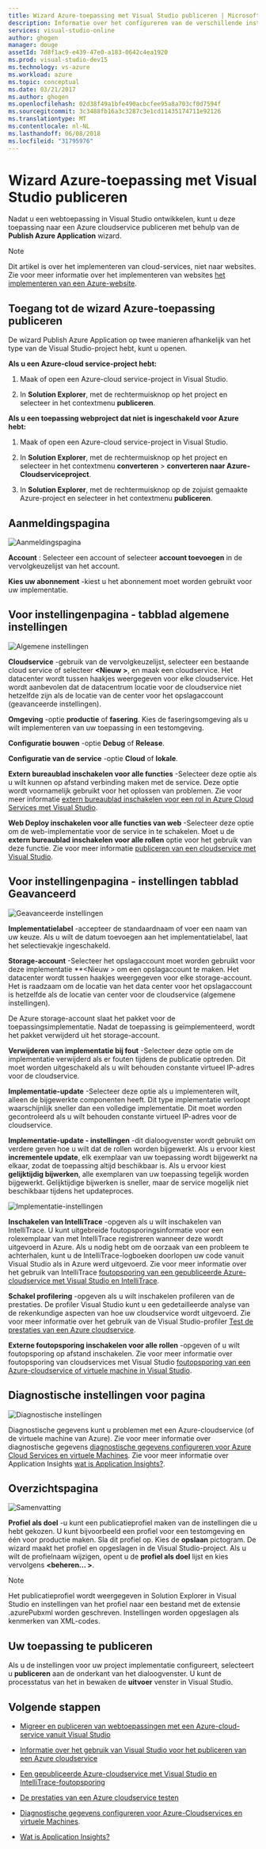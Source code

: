 ```yaml
---
title: Wizard Azure-toepassing met Visual Studio publiceren | Microsoft Docs
description: Informatie over het configureren van de verschillende instellingen in de Visual Studio Azure Wizard toepassing publiceren
services: visual-studio-online
author: ghogen
manager: douge
assetId: 7d8f1ac9-e439-47e0-a183-0642c4ea1920
ms.prod: visual-studio-dev15
ms.technology: vs-azure
ms.workload: azure
ms.topic: conceptual
ms.date: 03/21/2017
ms.author: ghogen
ms.openlocfilehash: 02d38f49a1bfe490acbcfee95a8a703cf0d7594f
ms.sourcegitcommit: 3c3488fb16a3c3287c3e1cd11435174711e92126
ms.translationtype: MT
ms.contentlocale: nl-NL
ms.lasthandoff: 06/08/2018
ms.locfileid: "31795976"
---
```

# <a name="using-the-visual-studio-publish-azure-application-wizard"></a>Wizard Azure-toepassing met Visual Studio publiceren

Nadat u een webtoepassing in Visual Studio ontwikkelen, kunt u deze toepassing naar een Azure cloudservice publiceren met behulp van de **Publish Azure Application** wizard.

> [!Note]
> Dit artikel is over het implementeren van cloud-services, niet naar websites. Zie voor meer informatie over het implementeren van websites [het implementeren van een Azure-website](https://social.msdn.microsoft.com/Search/windowsazure?query=How%20to%20Deploy%20an%20Azure%20Web%20Site&Refinement=138&ac=4#refinementChanges=117&pageNumber=1&showMore=false).

## <a name="accessing-the-publish-azure-application-wizard"></a>Toegang tot de wizard Azure-toepassing publiceren

De wizard Publish Azure Application op twee manieren afhankelijk van het type van de Visual Studio-project hebt, kunt u openen.

**Als u een Azure-cloud service-project hebt:**

1. Maak of open een Azure-cloud service-project in Visual Studio.

1. In **Solution Explorer**, met de rechtermuisknop op het project en selecteer in het contextmenu **publiceren**.

**Als u een toepassing webproject dat niet is ingeschakeld voor Azure hebt:**

1. Maak of open een Azure-cloud service-project in Visual Studio.

1. In **Solution Explorer**, met de rechtermuisknop op het project en selecteer in het contextmenu **converteren** > **converteren naar Azure-Cloudserviceproject**. 

1. In **Solution Explorer**, met de rechtermuisknop op de zojuist gemaakte Azure-project en selecteer in het contextmenu **publiceren**.

## <a name="sign-in-page"></a>Aanmeldingspagina

![Aanmeldingspagina](./media/vs-azure-tools-publish-azure-application-wizard/sign-in.png)

**Account** : Selecteer een account of selecteer **account toevoegen** in de vervolgkeuzelijst van het account.

**Kies uw abonnement** -kiest u het abonnement moet worden gebruikt voor uw implementatie.

## <a name="settings-page---common-settings-tab"></a>Voor instellingenpagina - tabblad algemene instellingen

![Algemene instellingen](./media/vs-azure-tools-publish-azure-application-wizard/settings-common-settings.png)

**Cloudservice** -gebruik van de vervolgkeuzelijst, selecteer een bestaande cloud service of selecteer  **&lt;Nieuw >**, en maak een cloudservice. Het datacenter wordt tussen haakjes weergegeven voor elke cloudservice. Het wordt aanbevolen dat de datacentrum locatie voor de cloudservice niet hetzelfde zijn als de locatie van de center voor het opslagaccount (geavanceerde instellingen).

**Omgeving** -optie **productie** of **fasering**. Kies de faseringsomgeving als u wilt implementeren van uw toepassing in een testomgeving. 

**Configuratie bouwen** -optie **Debug** of **Release**.

**Configuratie van de service** -optie **Cloud** of **lokale**.

**Extern bureaublad inschakelen voor alle functies** -Selecteer deze optie als u wilt kunnen op afstand verbinding maken met de service. Deze optie wordt voornamelijk gebruikt voor het oplossen van problemen. Zie voor meer informatie [extern bureaublad inschakelen voor een rol in Azure Cloud Services met Visual Studio](cloud-services/cloud-services-role-enable-remote-desktop-visual-studio.md).

**Web Deploy inschakelen voor alle functies van web** -Selecteer deze optie om de web-implementatie voor de service in te schakelen. Moet u de **extern bureaublad inschakelen voor alle rollen** optie voor het gebruik van deze functie. Zie voor meer informatie [publiceren van een cloudservice met Visual Studio](vs-azure-tools-publishing-a-cloud-service.md).

## <a name="settings-page---advanced-settings-tab"></a>Voor instellingenpagina - instellingen tabblad Geavanceerd

![Geavanceerde instellingen](./media/vs-azure-tools-publish-azure-application-wizard/settings-advanced-settings.png)

**Implementatielabel** -accepteer de standaardnaam of voer een naam van uw keuze. Als u wilt de datum toevoegen aan het implementatielabel, laat het selectievakje ingeschakeld. 

**Storage-account** -Selecteer het opslagaccount moet worden gebruikt voor deze implementatie **&lt;Nieuw > om een opslagaccount te maken. Het datacenter wordt tussen haakjes weergegeven voor elke storage-account. Het is raadzaam om de locatie van het data center voor het opslagaccount is hetzelfde als de locatie van center voor de cloudservice (algemene instellingen).

De Azure storage-account slaat het pakket voor de toepassingsimplementatie. Nadat de toepassing is geïmplementeerd, wordt het pakket verwijderd uit het storage-account.

**Verwijderen van implementatie bij fout** -Selecteer deze optie om de implementatie verwijderd als er fouten tijdens de publicatie optreden. Dit moet worden uitgeschakeld als u wilt behouden constante virtueel IP-adres voor de cloudservice.

**Implementatie-update** -Selecteer deze optie als u implementeren wilt, alleen de bijgewerkte componenten heeft. Dit type implementatie verloopt waarschijnlijk sneller dan een volledige implementatie. Dit moet worden gecontroleerd als u wilt behouden constante virtueel IP-adres voor de cloudservice. 

**Implementatie-update - instellingen** -dit dialoogvenster wordt gebruikt om verdere geven hoe u wilt dat de rollen worden bijgewerkt. Als u ervoor kiest **incrementele update**, elk exemplaar van uw toepassing wordt bijgewerkt na elkaar, zodat de toepassing altijd beschikbaar is. Als u ervoor kiest **gelijktijdig bijwerken**, alle exemplaren van uw toepassing tegelijk worden bijgewerkt. Gelijktijdige bijwerken is sneller, maar de service mogelijk niet beschikbaar tijdens het updateproces.

![Implementatie-instellingen](./media/vs-azure-tools-publish-azure-application-wizard/deployment-settings.png)

**Inschakelen van IntelliTrace** -opgeven als u wilt inschakelen van IntelliTrace. U kunt uitgebreide foutopsporingsinformatie voor een rolexemplaar van met IntelliTrace registreren wanneer deze wordt uitgevoerd in Azure. Als u nodig hebt om de oorzaak van een probleem te achterhalen, kunt u de IntelliTrace-logboeken doorlopen uw code vanuit Visual Studio als in Azure werd uitgevoerd. Zie voor meer informatie over het gebruik van IntelliTrace [foutopsporing van een gepubliceerde Azure-cloudservice met Visual Studio en IntelliTrace](./vs-azure-tools-intellitrace-debug-published-cloud-services.md).

**Schakel profilering** -opgeven als u wilt inschakelen profileren van de prestaties. De profiler Visual Studio kunt u een gedetailleerde analyse van de rekenkundige aspecten van hoe uw cloudservice wordt uitgevoerd. Zie voor meer informatie over het gebruik van de Visual Studio-profiler [Test de prestaties van een Azure cloudservice](./vs-azure-tools-performance-profiling-cloud-services.md).

**Externe foutopsporing inschakelen voor alle rollen** -opgeven of u wilt foutopsporing op afstand inschakelen. Zie voor meer informatie over foutopsporing van cloudservices met Visual Studio [foutopsporing van een Azure-cloudservice of virtuele machine in Visual Studio](./vs-azure-tools-debug-cloud-services-virtual-machines.md).

## <a name="diagnostics-settings-page"></a>Diagnostische instellingen voor pagina

![Diagnostische instellingen](./media/vs-azure-tools-publish-azure-application-wizard/diagnostic-settings.png)

Diagnostische gegevens kunt u problemen met een Azure-cloudservice (of de virtuele machine van Azure). Zie voor meer informatie over diagnostische gegevens [diagnostische gegevens configureren voor Azure Cloud Services en virtuele Machines](./vs-azure-tools-diagnostics-for-cloud-services-and-virtual-machines.md). Zie voor meer informatie over Application Insights [wat is Application Insights?](./application-insights/app-insights-overview.md).

## <a name="summary-page"></a>Overzichtspagina

![Samenvatting](./media/vs-azure-tools-publish-azure-application-wizard/summary.png)

**Profiel als doel** -u kunt een publicatieprofiel maken van de instellingen die u hebt gekozen. U kunt bijvoorbeeld een profiel voor een testomgeving en één voor productie maken. Sla dit profiel op. Kies de **opslaan** pictogram. De wizard maakt het profiel en opgeslagen in de Visual Studio-project. Als u wilt de profielnaam wijzigen, opent u de **profiel als doel** lijst en kies vervolgens  **&lt;beheren... &gt;**.

   > [!Note]
   > Het publicatieprofiel wordt weergegeven in Solution Explorer in Visual Studio en instellingen van het profiel naar een bestand met de extensie .azurePubxml worden geschreven. Instellingen worden opgeslagen als kenmerken van XML-codes.

## <a name="publishing-your-application"></a>Uw toepassing te publiceren

Als u de instellingen voor uw project implementatie configureert, selecteert u **publiceren** aan de onderkant van het dialoogvenster. U kunt de processtatus van het in bewaken de **uitvoer** venster in Visual Studio.

## <a name="next-steps"></a>Volgende stappen

- [Migreer en publiceren van webtoepassingen met een Azure-cloud-service vanuit Visual Studio](./vs-azure-tools-migrate-publish-web-app-to-cloud-service.md)

- [Informatie over het gebruik van Visual Studio voor het publiceren van een Azure cloudservice](./vs-azure-tools-publishing-a-cloud-service.md)

- [Een gepubliceerde Azure-cloudservice met Visual Studio en IntelliTrace-foutopsporing](./vs-azure-tools-intellitrace-debug-published-cloud-services.md)

- [De prestaties van een Azure cloudservice testen](./vs-azure-tools-performance-profiling-cloud-services.md)

- [Diagnostische gegevens configureren voor Azure-Cloudservices en virtuele Machines](./vs-azure-tools-diagnostics-for-cloud-services-and-virtual-machines.md).

- [Wat is Application Insights?](./application-insights/app-insights-overview.md)